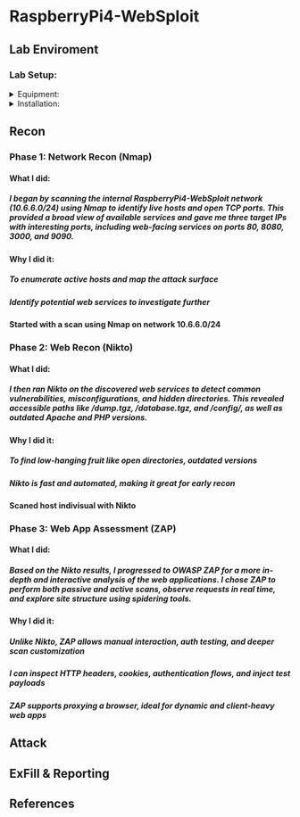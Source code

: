 # RaspberryPi4-WebSploit


## Lab Enviroment


### Lab Setup:

<details>
<summary>Equipment:</summary>

- **Model**:  
  - Raspberry Pi 4 Model B  
- **Operating System**:  
  - Linux parrot 6.12.25+rpt-rpi-v8 #1 SMP PREEMPT Debian 1:6.12.25-1+rpt1 (2025-04-30) aarch64 GNU/Linux  
- **Memory**:  
  - 8GB  
- **Storage**:  
  - 128GB  
- **Infographic**:
  - ![507](/pics/507.png)
  - cmdline:
```bash
┌─[root@parrot]─[~]
└──╼ #uname -a
Linux parrot 6.12.25+rpt-rpi-v8 #1 SMP PREEMPT Debian 1:6.12.25-1+rpt1 (2025-04-30) aarch64 GNU/Linux
┌─[root@parrot]─[~]
└──╼ #free -h
           	total    	used    	free  	shared  buff/cache   available
Mem:       	7.6Gi   	3.0Gi   	1.5Gi   	486Mi   	3.7Gi   	4.6Gi
Swap:       	99Mi   	512Ki    	99Mi
┌─[root@parrot]─[~]
└──╼ #df -h
Filesystem  	Size  Used Avail Use% Mounted on
udev        	3.6G 	0  3.6G   0% /dev
tmpfs       	783M  1.8M  781M   1% /run
/dev/mmcblk0p2  117G   32G   80G  29% /
tmpfs       	3.9G 	0  3.9G   0% /dev/shm
tmpfs       	5.0M   16K  5.0M   1% /run/lock
/dev/mmcblk0p1  510M  156M  355M  31% /boot/firmware
tmpfs       	783M   84K  783M   1% /run/user/1000
overlay     	117G   32G   80G  29% /var/lib/docker/overlay2/ed680fa0ce29360f2cbcff3d1632e2debeea5d656e754deff51308c9c2a05d1b/merged
overlay     	117G   32G   80G  29% /var/lib/docker/overlay2/7e4559539a5a7c09ae0f40149a342beef3b9b675cb3a17ad1ee8a138158325f3/merged
overlay     	117G   32G   80G  29% /var/lib/docker/overlay2/866b8c8f7df850453ebab6f9799e8fede3109b733d380ee62db85c2be9c19d69/merged
┌─[root@parrot]─[~]
└──╼ #
```
</details>

<details>
<summary>Installation:</summary>

- **Download Operating System (Parrot or Kali)**:  
  - Download ParrotOS for RaspberryPi 4 here:
    - https://www.parrotsec.org/ 
  - Download Kali Linux for RaspberryPi 4 here:
    - n/a
- **Flash image to disk using RaspberryPi Imager**:  
  - ![464](pics/464.png)
  - Download RaspberryPi Imager here:
    - https://www.raspberrypi.org/ 
- **Boot Pi with Parrot or Kali OS default login's**:  
  - ParrotOS:
    - pi
    - parrot
  - Kali Linux:
    - n/a
    - n/a  
- **Download and install Websploit Labs**:  
  - Installation Script:
    - ```curl -sSL https://websploit.org/install.sh | sudo bash```
    - ![659](pics/659.png)  
- **Updating Websploit Docker containers to support ARM arch**:  
  - From the cmdline login into root
    - ```sudo su```
  - Move to Root's root directory to find the Websploit home directory ~/h4cker
    - ```cd ~/```
  - Stay in the root directory & shutdown & remove all running conatiners
    - 1. Stop All Containers
      - ```docker stop $(docker ps -aq)```
    - 2. Remove All Containers
      - ```docker rm $(docker ps -aq)```
    - 3. (Optional) Clean Up Volumes and Networks
       - ```docker volume prune -f```
       - ```docker network prune -f```
    - 4. (Optional) Verify Clean State
      - ```docker ps -a```
  - Copy provider docker-compose file & keep as referance
    - ```cp docker-compose.yml example-docker-compose.yml```
    - ![689](pics/689.png)
  - Create/Edit docker-compose file that supports ARM arch
    - ```nano docker-compose.yml```
    - ![693](pics/693.png)
    - New docker-compose.yml file that supports ARM arch & recreates networks
      - ```docker-compose.yaml```
```yaml
services:
  webgoat:
    container_name: webgoat
    image: webgoat/webgoat:v2023.5
    restart: unless-stopped
    networks:
      websploit:
        ipv4_address: 10.6.6.11

  juice-shop:
    container_name: juice-shop
    image: bkimminich/juice-shop
    restart: unless-stopped
    networks:
      websploit:
        ipv4_address: 10.6.6.12

  dvwa:
    container_name: dvwa
    image: cambarts/arm-dvwa:latest
    restart: unless-stopped
    networks:
      websploit:
        ipv4_address: 10.6.6.13

networks:
  websploit:
    driver: bridge
    ipam:
      config:
        - subnet: 10.6.6.0/24
          gateway: 10.6.6.1

```
  - Build & start new docker containers & network
    - ```docker-compose up -d```
  - Confirm containers and network are working properly
    - ```docker ps```
    - ![707](pics/707.png)
  - Use Websploit built in container scanner
    - ```containers```
    ` ![710](pics/710.png)

</details>

## Recon


### Phase 1: Network Recon (Nmap)


#### What I did:


##### I began by scanning the internal RaspberryPi4-WebSploit network (10.6.6.0/24) using Nmap to identify live hosts and open TCP ports. This provided a broad view of available services and gave me three target IPs with interesting ports, including web-facing services on ports 80, 8080, 3000, and 9090.


#### Why I did it:


##### To enumerate active hosts and map the attack surface


##### Identify potential web services to investigate further


#### Started with a scan using Nmap on network 10.6.6.0/24


### Phase 2: Web Recon (Nikto)


#### What I did:


##### I then ran Nikto on the discovered web services to detect common vulnerabilities, misconfigurations, and hidden directories. This revealed accessible paths like /dump.tgz, /database.tgz, and /config/, as well as outdated Apache and PHP versions.


#### Why I did it:


##### To find low-hanging fruit like open directories, outdated versions


##### Nikto is fast and automated, making it great for early recon


#### Scaned host indivisual with Nikto


### Phase 3: Web App Assessment (ZAP)


#### What I did:


##### Based on the Nikto results, I progressed to OWASP ZAP for a more in-depth and interactive analysis of the web applications. I chose ZAP to perform both passive and active scans, observe requests in real time, and explore site structure using spidering tools.


#### Why I did it:


##### Unlike Nikto, ZAP allows manual interaction, auth testing, and deeper scan customization


##### I can inspect HTTP headers, cookies, authentication flows, and inject test payloads


##### ZAP supports proxying a browser, ideal for dynamic and client-heavy web apps


## Attack


## ExFill & Reporting


## References

